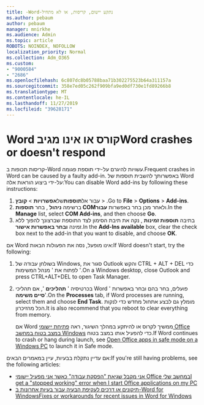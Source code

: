 ```yaml
---
title: -Word-נתקע יישום, קריסות, או לא מתחיל
ms.author: pebaum
author: pebaum
manager: mnirkhe
ms.audience: Admin
ms.topic: article
ROBOTS: NOINDEX, NOFOLLOW
localization_priority: Normal
ms.collection: Adm_O365
ms.custom:
- "9000584"
- "2686"
ms.openlocfilehash: 6c807dc8b05788baa71b302275523b64a311157a
ms.sourcegitcommit: 358e7ed05c262f909bfa9ed0df730e1fd89266b8
ms.translationtype: MT
ms.contentlocale: he-IL
ms.lasthandoff: 11/27/2019
ms.locfileid: "39628171"
---
```

# <a name="word-crashes-or-doesnt-respond"></a><span data-ttu-id="c5a1f-102">Word קורס או אינו מגיב</span><span class="sxs-lookup"><span data-stu-id="c5a1f-102">Word crashes or doesn't respond</span></span>

<span data-ttu-id="c5a1f-103">קריסות תכופות ב-Word עשויות להיגרם על-ידי תוספת פגומה.</span><span class="sxs-lookup"><span data-stu-id="c5a1f-103">Frequent crashes in Word can be caused by a faulty add-in.</span></span> <span data-ttu-id="c5a1f-104">באפשרותך להשבית תוספות של Word על-ידי ביצוע הוראות אלה:</span><span class="sxs-lookup"><span data-stu-id="c5a1f-104">You can disable Word add-ins by following these instructions:</span></span>

1. <span data-ttu-id="c5a1f-105">עבור אל**תוספות**של**אפשרויות** >  **קובץ** > .</span><span class="sxs-lookup"><span data-stu-id="c5a1f-105">Go to **File** > **Options** > **Add-ins**.</span></span>
2. <span data-ttu-id="c5a1f-106">ברשימה **ניהול** , בחר **תוספות COM**ולאחר מכן בחר באפשרות **עבור**.</span><span class="sxs-lookup"><span data-stu-id="c5a1f-106">In the **Manage** list, select **COM Add-ins**, and then choose **Go**.</span></span>
3. <span data-ttu-id="c5a1f-107">בתיבה **תוספות זמינות** , נקה את תיבת הסימון לצד התוספת שברצונך להפוך ללא זמינה **ובחר באפשרות אישור**.</span><span class="sxs-lookup"><span data-stu-id="c5a1f-107">In the **Add-Ins available** box, clear the check box next to the add-in that you want to disable, and choose **OK**.</span></span>

<span data-ttu-id="c5a1f-108">אם Word אינו מופעל, נסה את הפעולות הבאות:</span><span class="sxs-lookup"><span data-stu-id="c5a1f-108">If Word doesn't start, try the following:</span></span>

1.   <span data-ttu-id="c5a1f-109">בשולחן עבודה של Windows, סגור את Outlook והקש CTRL + ALT + DEL כדי לפתוח את ' מנהל המשימות '.</span><span class="sxs-lookup"><span data-stu-id="c5a1f-109">On a Windows desktop, close Outlook and press CTRL+ALT+DEL to open Task Manager.</span></span> 
2. <span data-ttu-id="c5a1f-110">בכרטיסיה ' **תהליכים** ', אם תהליכי Word פועלים, בחר בהם ובחר באפשרות ' **סיים משימה**'.</span><span class="sxs-lookup"><span data-stu-id="c5a1f-110">On the **Processes** tab, if Word processes are running, select them and choose **End Task**.</span></span> <span data-ttu-id="c5a1f-111">מומלץ גם לבצע אתחול מחדש כדי לנקות הכל מהזיכרון.</span><span class="sxs-lookup"><span data-stu-id="c5a1f-111">It is also recommend that you reboot to clear everything from memory.</span></span>

    <span data-ttu-id="c5a1f-112">אם Word ממשיך לקרוס או להיתקע במהלך השיגור, ראה [פתיחת יישומי Office במצב בטוח במחשב Windows](https://support.office.com/article/Open-Office-apps-in-safe-mode-on-a-Windows-PC-dedf944a-5f4b-4afb-a453-528af4f7ac72) כדי להפעיל אותו במצב בטוח.</span><span class="sxs-lookup"><span data-stu-id="c5a1f-112">If Word continues to crash or hang during launch, see [Open Office apps in safe mode on a Windows PC](https://support.office.com/article/Open-Office-apps-in-safe-mode-on-a-Windows-PC-dedf944a-5f4b-4afb-a453-528af4f7ac72) to launch it in Safe mode.</span></span>

<span data-ttu-id="c5a1f-113">אם עדיין נתקלת בבעיות, עיין במאמרים הבאים:</span><span class="sxs-lookup"><span data-stu-id="c5a1f-113">If you're still having problems, see the following articles:</span></span> 
- [<span data-ttu-id="c5a1f-114">אני מקבל שגיאת "הפסקת עבודה" כאשר אני מפעיל יישומי Office במחשב שלי</span><span class="sxs-lookup"><span data-stu-id="c5a1f-114">I get a "stopped working" error when I start Office applications on my PC</span></span>](https://support.office.com/article/52bd7985-4e99-4a35-84c8-2d9b8301a2fa)
- [<span data-ttu-id="c5a1f-115">תיקונים או דרכים לעקיפת הבעיה עבור בעיות אחרונות ב-Word for Windows</span><span class="sxs-lookup"><span data-stu-id="c5a1f-115">Fixes or workarounds for recent issues in Word for Windows</span></span>](https://support.office.com/article/bf6bf17c-2807-4871-83ce-e337ae8f0b86)